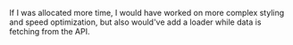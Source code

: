If I was allocated more time, I would have worked on more complex styling and speed optimization, but also would've add a loader while data is fetching from the API.
